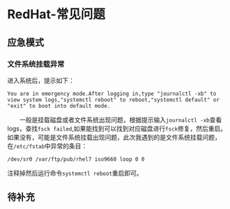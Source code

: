 # RedHat-常见问题
## 应急模式
### 文件系统挂载异常
进入系统后，提示如下：
```
You are in emergency mode.After logging in,type "journalctl -xb" to view system logs,"systemctl reboot" to reboot,"systemctl default" or "exit" to boot into default mode.
```
&#8195;&#8195;一般是挂载磁盘或者文件系统出现问题，根据提示输入`journalctl -xb`查看logs，查找`fsck failed`,如果能找到可以找到对应磁盘进行`fsck`修复，然后重启。如果没有，可能是文件系统挂载出现问题，此次我遇到的是文件系统挂载问题，在`/etc/fstab`中异常的条目：
```
/dev/sr0 /var/ftp/pub/rhel7 iso9660 loop 0 0
```
注释掉然后运行命令`systemctl reboot`重启即可。

## 待补充

